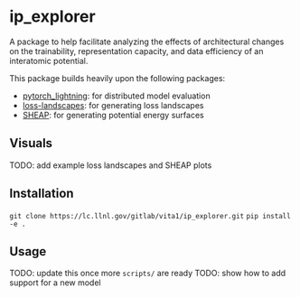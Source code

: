 # ip_explorer
A package to help facilitate analyzing the effects of architectural changes on the trainability, representation capacity, and data efficiency of an interatomic potential.

This package builds heavily upon the following packages:

* [pytorch_lightning](https://www.pytorchlightning.ai/): for distributed model evaluation
* [loss-landscapes](https://github.com/marcellodebernardi/loss-landscapes): for generating loss landscapes
* [SHEAP](https://bitbucket.org/bshires/sheap/src/master/): for generating potential energy surfaces

## Visuals
TODO: add example loss landscapes and SHEAP plots

## Installation
`git clone https://lc.llnl.gov/gitlab/vita1/ip_explorer.git`
`pip install -e . `

## Usage
TODO: update this once more `scripts/` are ready
TODO: show how to add support for a new model
